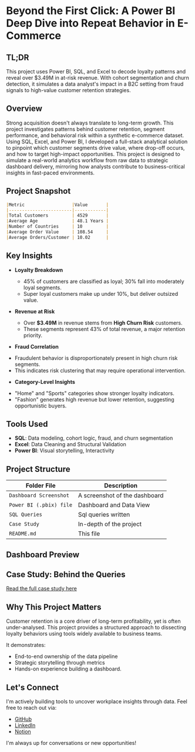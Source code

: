 # Beyond the First Click: A Power BI Deep Dive into Repeat Behavior in E-Commerce

## TL;DR
This project uses Power BI, SQL, and Excel to decode loyalty patterns and reveal over $3.49M in at-risk revenue. With cohort segmentation and churn detection, it simulates a data analyst's impact in a B2C setting from fraud signals to high-value customer retention strategies. 

## Overview
Strong acquisition doesn't always translate to long-term growth. This project investigates patterns behind customer retention, segment performance, and behavioral risk within a synthetic e-commerce dataset. Using SQL, Excel, and Power BI, I developed a full-stack analytical solution to pinpoint which customer segments drive value, where drop-off occurs, and how to target high-impact opportunities.
This project is designed to simulate a real-world analytics workflow from raw data to strategic dashboard delivery, mirroring how analysts contribute to business-critical insights in fast-paced environments.

## Project Snapshot
```markdown
|Metric                  |Value       |
|------------------------|------------|
|Total Customers         | 4529       |
|Average Age             | 48.1 Years |
|Number of Countries     | 10         |
|Average Order Value     | 108.54     |
|Average Orders/Customer | 10.02      |
```
## Key Insights
- **Loyalty Breakdown**
  * 45% of customers are classified as loyal; 30% fall into moderately loyal segments.
  * Super loyal customers make up under 10%, but deliver outsized value.

- **Revenue at Risk**
  * Over **$3.49M** in revenue stems from **High Churn Risk** customers.
  * These segments represent 43% of total revenue, a major retention priority.
  
 - **Fraud Correlation**
 * Fraudulent behavior is disproportionately present in high churn risk segments.
 * This indicates risk clustering that may require operational intervention.

 - **Category-Level Insights**
 * "Home" and "Sports" categories show stronger loyalty indicators.
 * "Fashion" generates high revenue but lower retention, suggesting opportunistic buyers.

## Tools Used 
- **SQL**: Data modeling, cohort logic, fraud, and churn segmentation
- **Excel**: Data Cleaning and Structural Validation
- **Power BI**: Visual storytelling, Interactivity

## Project Structure 

|Folder File                  | Description                   |
|-----------------------------|-------------------------------|
| `Dashboard Screenshot`      | A screenshot of the dashboard |
| `Power BI (.pbix) file`     | Dashboard and Data View       |
| `SQL Queries`               | Sql queries written           |
| `Case Study`                | In-depth of the project       |
| `README.md`                 | This file                     |

## Dashboard Preview

## Case Study: Behind the Queries
[Read the full case study here](https://docs.google.com/document/d/1QslwGDxt7Uj1MzdJjwGdME_j7KGeKJMZOj6Lu6rDnZg/edit?usp=sharing)

## Why This Project Matters
Customer retention is a core driver of long-term profitability, yet is often under-analysed. This project provides a structured approach to dissecting loyalty behaviors using tools widely available to business teams.

It demonstrates:
- End-to-end ownership of the data pipeline
- Strategic storytelling through metrics
- Hands-on experience building a dashboard.

## Let's Connect
I'm actively building tools to uncover workplace insights through data. Feel free to reach out via: 
* [GitHub](https://github.com/Shrey0561)
* [LinkedIn](https://www.linkedin.com/in/shreya-srinath-879a66205/)
* [Notion](https://www.notion.so/Data-Analyst-Portfolio-221ebe151fdd801e9445e32590b67758?source=copy_link)

I'm always up for conversations or new opportunities!

